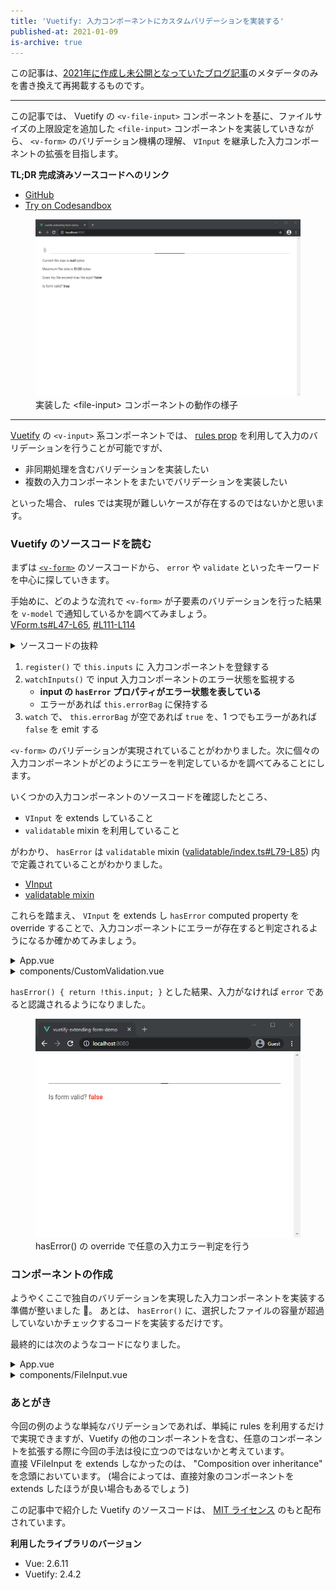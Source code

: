 ```yaml
---
title: 'Vuetify: 入力コンポーネントにカスタムバリデーションを実装する'
published-at: 2021-01-09
is-archive: true
---
```


この記事は、[2021年に作成し未公開となっていたブログ記事](https://github.com/yukidaruma/blog.yuki.games/blob/orphan-old/_posts/2-how-to-implement-custom-input-validation-for-vuetify.md)のメタデータのみを書き換えて再掲載するものです。
<!-- Vue.js コードブロックの言語指定を vue から html に変更しています。 -->

---

この記事では、 Vuetify の `<v-file-input>` コンポーネントを基に、ファイルサイズの上限設定を追加した `<file-input>` コンポーネントを実装していきながら、 `<v-form>` のバリデーション機構の理解、 `VInput` を継承した入力コンポーネントの拡張を目指します。

**TL;DR 完成済みソースコードへのリンク**

- [GitHub](https://github.com/yukidaruma/vuetify-extending-form-demo)
- [Try on Codesandbox](https://codesandbox.io/s/sad-nobel-ciom3)

<figure>
  <img src="./static/archive/demo.gif" alt="実装した &lt;file-input&gt; コンポーネントの動作の様子">
  <figcaption>実装した &lt;file-input&gt; コンポーネントの動作の様子</figcaption>
</figure>

---

[Vuetify](https://vuetifyjs.com/) の `<v-input>` 系コンポーネントでは、 [rules prop](https://vuetifyjs.com/en/components/forms/#rules) を利用して入力のバリデーションを行うことが可能ですが、

- 非同期処理を含むバリデーションを実装したい
- 複数の入力コンポーネントをまたいでバリデーションを実装したい

といった場合、 rules では実現が難しいケースが存在するのではないかと思います。

### Vuetify のソースコードを読む

まずは [`<v-form>`](https://github.com/vuetifyjs/vuetify/blob/252aae59539950b8fc4ad3df4def246a0a0d9372/packages/vuetify/src/components/VForm/VForm.ts) のソースコードから、 `error` や `validate` といったキーワードを中心に探していきます。

手始めに、どのような流れで `<v-form>` が子要素のバリデーションを行った結果を `v-model` で通知しているかを調べてみましょう。  
[VForm.ts#L47-L65](https://github.com/vuetifyjs/vuetify/blob/252aae59539950b8fc4ad3df4def246a0a0d9372/packages/vuetify/src/components/VForm/VForm.ts#L47-L65), [#L111-L114](https://github.com/vuetifyjs/vuetify/blob/252aae59539950b8fc4ad3df4def246a0a0d9372/packages/vuetify/src/components/VForm/VForm.ts#L111-L114)

<details>
<summary>ソースコードの抜粋</summary>

```ts
export default mixins(/* ... */).extend({
  // ...
  watch: {
    errorBag: {
      handler (val) {
        const errors = Object.values(val).includes(true)

        this.$emit('input', !errors)
      },
      deep: true,
      immediate: true,
    },
  },

  methods: {
    watchInput (input: any): Watchers {
      const watcher = (input: any): (() => void) => {
        return input.$watch('hasError', (val: boolean) => {
          this.$set(this.errorBag, input._uid, val)
        }, { immediate: true })
      }
    // ...
    },
    register (input: VInputInstance) {
      this.inputs.push(input)
      this.watchers.push(this.watchInput(input))
    },
    // ...
```

</details>

1. `register()` で `this.inputs` に 入力コンポーネントを登録する
2. `watchInputs()` で input 入力コンポーネントのエラー状態を監視する
   - **input の `hasError` プロパティがエラー状態を表している**
   - エラーがあれば `this.errorBag` に保持する
3. `watch` で、 `this.errorBag` が空であれば `true` を、1 つでもエラーがあれば `false` を emit する

`<v-form>` のバリデーションが実現されていることがわかりました。次に個々の入力コンポーネントがどのようにエラーを判定しているかを調べてみることにします。

いくつかの入力コンポーネントのソースコードを確認したところ、

- `VInput` を extends していること
- `validatable` mixin を利用していること

がわかり、 `hasError` は `validatable` mixin ([validatable/index.ts#L79-L85](https://github.com/vuetifyjs/vuetify/blob/252aae59539950b8fc4ad3df4def246a0a0d9372/packages/vuetify/src/mixins/validatable/index.ts#L79-L85)) 内で定義されていることがわかりました。

- [VInput](https://github.com/vuetifyjs/vuetify/blob/252aae59539950b8fc4ad3df4def246a0a0d9372/packages/vuetify/src/components/VInput/VInput.ts#L26-L37)
- [validatable mixin](https://github.com/vuetifyjs/vuetify/blob/252aae59539950b8fc4ad3df4def246a0a0d9372/packages/vuetify/src/mixins/validatable/index.ts)

これらを踏まえ、 `VInput` を extends し `hasError` computed property を override することで、入力コンポーネントにエラーが存在すると判定されるようになるか確かめてみましょう。

<details>
<summary>App.vue</summary>

```html
<template>
  <v-app>
    <v-main class="ma-8">
      <v-form v-model="isValid">
        <custom-validation />
      </v-form>

      <p>
        Is form valid? <b :class="isValid || 'red--text'">{{ isValid }}</b>
      </p>
    </v-main>
  </v-app>
</template>

<script lang="ts">
import Vue from 'vue';
import CustomValidation from './components/CustomValidation.vue';

export default Vue.extend({
  name: 'App',
  components: {
    CustomValidation,
  },
  data() {
    return {
      isValid: false,
    };
  },
});
</script>
```

</details>

<details>
<summary>components/CustomValidation.vue</summary>

```html
<template>
  <v-text-field v-model="input" />
</template>

<script lang="ts">
import Vue, { PropType } from 'vue';
import VInput from 'vuetify/es5/components/VInput';

export default Vue.extend({
  extends: (VInput as unknown) as typeof Vue,
  data() {
    return { input: '' };
  },
  computed: {
    hasError(): boolean {
      return !this.input; // 入力が空であれば true を返す (=入力エラーが存在する)
    },
  },
});
</script>
```

</details>

`hasError() { return !this.input; }` とした結果、入力がなければ `error` であると認識されるようになりました。

<figure>
  <img src="./static/archive/has-error.gif" alt="hasError() の override で任意の入力エラー判定を行う">
  <figcaption>hasError() の override で任意の入力エラー判定を行う</figcaption>
</figure>

### <file-input> コンポーネントの作成

ようやくここで独自のバリデーションを実現した入力コンポーネントを実装する準備が整いました 🎉。
あとは、 `hasError()` に、選択したファイルの容量が超過していないかチェックするコードを実装するだけです。

最終的には次のようなコードになりました。

<details>
<summary>App.vue</summary>

[View App.vue on GitHub](https://github.com/yukidaruma/vuetify-extending-form-demo/blob/main/src/App.vue)

```html
<template>
  <v-app>
    <v-main class="ma-8">
      <v-form v-model="isValid">
        <file-input ref="fileInput" :max-file-size="maxFileSize" />
      </v-form>

      <p>
        Is form valid? <b :class="isValid || 'red--text'">{{ isValid }}</b>
      </p>
    </v-main>
  </v-app>
</template>

<script lang="ts">
import Vue from 'vue';
import FileInput from './components/FileInput.vue';

export default Vue.extend({
  name: 'App',
  components: {
    FileInput,
  },
  data() {
    return {
      isValid: false,
      maxFileSize: 5 * 1024,
    };
  },
});
</script>
```

</details>

<details>
<summary>components/FileInput.vue</summary>

[View FileInput.vue on GitHub](https://github.com/yukidaruma/vuetify-extending-form-demo/blob/main/src/components/FileInput.vue)

```html
<template>
  <div>
    <v-file-input ref="fileInput" @change="handleFileChange" />
    <p>
      Current file size is <b>{{ JSON.stringify(fileSize) }}</b> bytes
    </p>
    <p>
      Maximum file size is <b>{{ maxFileSize }}</b> bytes
    </p>
    <p>
      Does my file exceed max file size? <b>{{ hasError }}</b>
    </p>
  </div>
</template>

<script lang="ts">
import Vue, { PropType } from 'vue';
import { Component } from 'vue/types';
import VInput from 'vuetify/es5/components/VInput';

type FileEventTarget = EventTarget & { files: FileList };

export default Vue.extend({
  extends: (VInput as unknown) as typeof Vue,
  props: {
    maxFileSize: {
      type: Number,
      required: true,
    },
  },
  data() {
    return {
      fileSize: null as null | number,
    };
  },
  computed: {
    hasError(): boolean {
      return (this.fileSize ?? 0) > this.maxFileSize;
    },
  },
  methods: {
    handleFileChange(file: File | undefined): void {
      if (file) {
        this.fileSize = file.size;
      } else {
        this.fileSize = null;
      }
    },
  },
});
</script>
```

</details>

### あとがき

今回の例のような単純なバリデーションであれば、単純に rules を利用するだけで実現できますが、Vuetify の他のコンポーネントを含む、任意のコンポーネントを拡張する際に今回の手法は役に立つのではないかと考えています。  
直接 VFileInput を extends しなかったのは、 "Composition over inheritance" を念頭においています。 (場合によっては、直接対象のコンポーネントを extends したほうが良い場合もあるでしょう)

この記事中で紹介した Vuetify のソースコードは、 [MIT ライセンス](https://github.com/vuetifyjs/vuetify/blob/master/LICENSE.md) のもと配布されています。

**利用したライブラリのバージョン**

- Vue: 2.6.11
- Vuetify: 2.4.2
